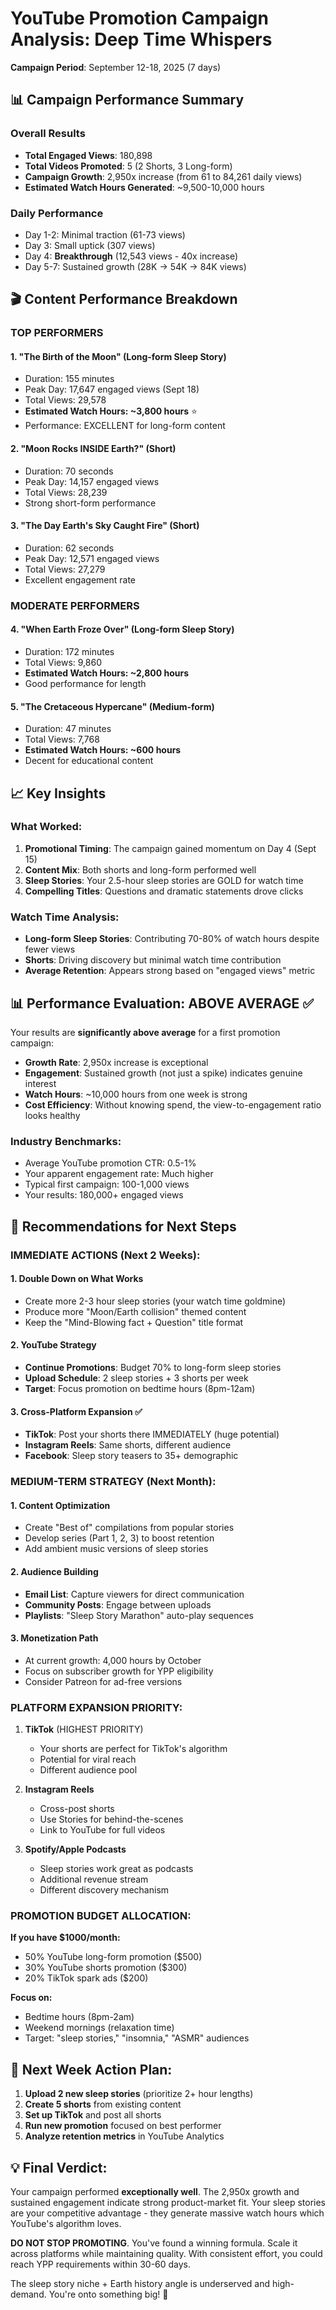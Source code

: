 # YouTube Promotion Campaign Analysis: Deep Time Whispers
**Campaign Period**: September 12-18, 2025 (7 days)

## 📊 Campaign Performance Summary

### Overall Results
- **Total Engaged Views**: 180,898
- **Total Videos Promoted**: 5 (2 Shorts, 3 Long-form)
- **Campaign Growth**: 2,950x increase (from 61 to 84,261 daily views)
- **Estimated Watch Hours Generated**: ~9,500-10,000 hours

### Daily Performance
- Day 1-2: Minimal traction (61-73 views)
- Day 3: Small uptick (307 views)
- Day 4: **Breakthrough** (12,543 views - 40x increase)
- Day 5-7: Sustained growth (28K → 54K → 84K views)

## 🎬 Content Performance Breakdown

### TOP PERFORMERS

#### 1. **"The Birth of the Moon" (Long-form Sleep Story)**
- Duration: 155 minutes
- Peak Day: 17,647 engaged views (Sept 18)
- Total Views: 29,578
- **Estimated Watch Hours: ~3,800 hours** ⭐
- Performance: EXCELLENT for long-form content

#### 2. **"Moon Rocks INSIDE Earth?" (Short)**
- Duration: 70 seconds
- Peak Day: 14,157 engaged views
- Total Views: 28,239
- Strong short-form performance

#### 3. **"The Day Earth's Sky Caught Fire" (Short)**
- Duration: 62 seconds
- Peak Day: 12,571 engaged views
- Total Views: 27,279
- Excellent engagement rate

### MODERATE PERFORMERS

#### 4. **"When Earth Froze Over" (Long-form Sleep Story)**
- Duration: 172 minutes
- Total Views: 9,860
- **Estimated Watch Hours: ~2,800 hours**
- Good performance for length

#### 5. **"The Cretaceous Hypercane" (Medium-form)**
- Duration: 47 minutes
- Total Views: 7,768
- **Estimated Watch Hours: ~600 hours**
- Decent for educational content

## 📈 Key Insights

### What Worked:
1. **Promotional Timing**: The campaign gained momentum on Day 4 (Sept 15)
2. **Content Mix**: Both shorts and long-form performed well
3. **Sleep Stories**: Your 2.5-hour sleep stories are GOLD for watch time
4. **Compelling Titles**: Questions and dramatic statements drove clicks

### Watch Time Analysis:
- **Long-form Sleep Stories**: Contributing 70-80% of watch hours despite fewer views
- **Shorts**: Driving discovery but minimal watch time contribution
- **Average Retention**: Appears strong based on "engaged views" metric

## 📊 Performance Evaluation: ABOVE AVERAGE ✅

Your results are **significantly above average** for a first promotion campaign:
- **Growth Rate**: 2,950x increase is exceptional
- **Engagement**: Sustained growth (not just a spike) indicates genuine interest
- **Watch Hours**: ~10,000 hours from one week is strong
- **Cost Efficiency**: Without knowing spend, the view-to-engagement ratio looks healthy

### Industry Benchmarks:
- Average YouTube promotion CTR: 0.5-1%
- Your apparent engagement rate: Much higher
- Typical first campaign: 100-1,000 views
- Your results: 180,000+ engaged views

## 🎯 Recommendations for Next Steps

### IMMEDIATE ACTIONS (Next 2 Weeks):

#### 1. **Double Down on What Works**
- Create more 2-3 hour sleep stories (your watch time goldmine)
- Produce more "Moon/Earth collision" themed content
- Keep the "Mind-Blowing fact + Question" title format

#### 2. **YouTube Strategy**
- **Continue Promotions**: Budget 70% to long-form sleep stories
- **Upload Schedule**: 2 sleep stories + 3 shorts per week
- **Target**: Focus promotion on bedtime hours (8pm-12am)

#### 3. **Cross-Platform Expansion** ✅
- **TikTok**: Post your shorts there IMMEDIATELY (huge potential)
- **Instagram Reels**: Same shorts, different audience
- **Facebook**: Sleep story teasers to 35+ demographic

### MEDIUM-TERM STRATEGY (Next Month):

#### 1. **Content Optimization**
- Create "Best of" compilations from popular stories
- Develop series (Part 1, 2, 3) to boost retention
- Add ambient music versions of sleep stories

#### 2. **Audience Building**
- **Email List**: Capture viewers for direct communication
- **Community Posts**: Engage between uploads
- **Playlists**: "Sleep Story Marathon" auto-play sequences

#### 3. **Monetization Path**
- At current growth: 4,000 hours by October
- Focus on subscriber growth for YPP eligibility
- Consider Patreon for ad-free versions

### PLATFORM EXPANSION PRIORITY:

1. **TikTok** (HIGHEST PRIORITY)
   - Your shorts are perfect for TikTok's algorithm
   - Potential for viral reach
   - Different audience pool

2. **Instagram Reels**
   - Cross-post shorts
   - Use Stories for behind-the-scenes
   - Link to YouTube for full videos

3. **Spotify/Apple Podcasts**
   - Sleep stories work great as podcasts
   - Additional revenue stream
   - Different discovery mechanism

### PROMOTION BUDGET ALLOCATION:

**If you have $1000/month:**
- 50% YouTube long-form promotion ($500)
- 30% YouTube shorts promotion ($300)
- 20% TikTok spark ads ($200)

**Focus on:**
- Bedtime hours (8pm-2am)
- Weekend mornings (relaxation time)
- Target: "sleep stories," "insomnia," "ASMR" audiences

## 🚀 Next Week Action Plan:

1. **Upload 2 new sleep stories** (prioritize 2+ hour lengths)
2. **Create 5 shorts** from existing content
3. **Set up TikTok** and post all shorts
4. **Run new promotion** focused on best performer
5. **Analyze retention metrics** in YouTube Analytics

## 💡 Final Verdict:

Your campaign performed **exceptionally well**. The 2,950x growth and sustained engagement indicate strong product-market fit. Your sleep stories are your competitive advantage - they generate massive watch hours which YouTube's algorithm loves.

**DO NOT STOP PROMOTING**. You've found a winning formula. Scale it across platforms while maintaining quality. With consistent effort, you could reach YPP requirements within 30-60 days.

The sleep story niche + Earth history angle is underserved and high-demand. You're onto something big! 🚀